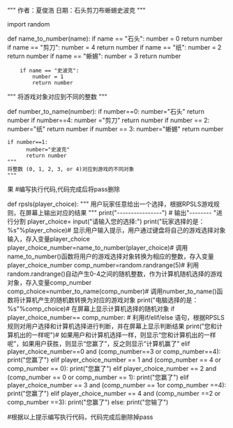 
"""
作者：夏俊浩
日期：石头剪刀布蜥蜴史波克
"""

import random




def name_to_number(name):
        if name == "石头":
            number = 0
            return number
        if name == "剪刀":
            number = 4
            return number
        if name == "纸":
            number = 2
            return number
        if name == "蜥蜴":
            number = 3
            return number

        if name == "史波克":
            number = 1
            return number
"""
将游戏对象对应到不同的整数
"""

def number_to_name(number):
    if number==0:
       number="石头"
       return number
    if number==4:
          number ="剪刀"
          return number
    if number == 2:
        number="纸"
        return number
    if number == 3:
            number="蜥蜴"
            return number

    if number==1:
          number="史波克"
          return number
    """
    将整数 (0, 1, 2, 3, or 4)对应到游戏的不同对象
    """
果
#编写执行代码,代码完成后将pass删除

def rpsls(player_choice):
 """
用户玩家任意给出一个选择，根据RPSLS游戏规则，在屏幕上输出对应的结果
 """
print("----------------")   # 输出"-------- "进行分割
player_choice= input("请输入您的选择:")
print("玩家选择的是：%s"%player_choice)# 显示用户输入提示，用户通过键盘将自己的游戏选择对象输入，存入变量player_choice
player_choice_number=name_to_number(player_choice)# 调用name_to_number()函数将用户的游戏选择对象转换为相应的整数，存入变量player_choice_number
comp_number=random.randrange(5)# 利用random.randrange()自动产生0-4之间的随机整数，作为计算机随机选择的游戏对象，存入变量comp_number
comp_choice=number_to_name(comp_number)# 调用number_to_name()函数将计算机产生的随机数转换为对应的游戏对象
print("电脑选择的是：%s"%comp_choice)# 在屏幕上显示计算机选择的随机对象
if player_choice_number== comp_number: # 利用if/elif/else 语句，根据RPSLS规则对用户选择和计算机选择进行判断，并在屏幕上显示判断结果
    print("您和计算机出的一样呢")# 如果用户和计算机选择一样，则显示“您和计算机出的一样呢”，如果用户获胜，则显示“您赢了”，反之则显示“计算机赢了”
elif player_choice_number==0 and (comp_number==3 or comp_number==4):
    print("您赢了")
elif player_choice_number == 1 and (comp_number == 4 or comp_number == 0):
        print("您赢了")
elif player_choice_number == 2 and (comp_number == 0 or comp_number == 1):
            print("您赢了")
elif player_choice_number == 3 and (comp_number == 1or comp_number ==4):
                print("您赢了")
elif player_choice_number == 4 and (comp_number ==2 or comp_number ==3):
                    print("您赢了")
else:
        print("您输了")

#根据以上提示编写执行代码，代码完成后删除掉pass






